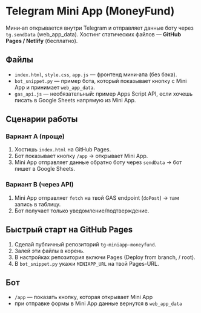 # Telegram Mini App (MoneyFund)

Мини‑ап открывается внутри Telegram и отправляет данные боту через `tg.sendData` (web_app_data).
Хостинг статических файлов — **GitHub Pages / Netlify** (бесплатно).

## Файлы
- `index.html`, `style.css`, `app.js` — фронтенд мини‑апа (без бэка).
- `bot_snippet.py` — пример бота, который показывает кнопку с Mini App и принимает `web_app_data`.
- `gas_api.js` — необязательный: пример Apps Script API, если хочешь писать в Google Sheets напрямую из Mini App.

## Сценарии работы
### Вариант А (проще)
1) Хостишь `index.html` на GitHub Pages.
2) Бот показывает кнопку `/app` → открывает Mini App.
3) Mini App отправляет данные обратно боту через `sendData` → бот пишет в Google Sheets.

### Вариант B (через API)
1) Mini App отправляет `fetch` на твой GAS endpoint (`doPost`) → там запись в таблицу.
2) Бот получает только уведомление/подтверждение.

## Быстрый старт на GitHub Pages
1. Сделай публичный репозиторий `tg-miniapp-moneyfund`.
2. Залей эти файлы в корень.
3. В настройках репозитория включи Pages (Deploy from branch, / root).
4. В `bot_snippet.py` укажи `MINIAPP_URL` на твой Pages-URL.

## Бот
- `/app` — показать кнопку, которая открывает Mini App
- при отправке формы в Mini App данные вернутся в `web_app_data`

